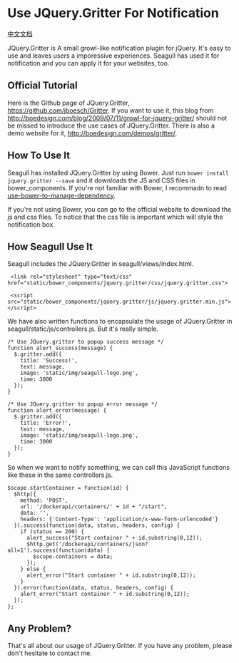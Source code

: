 
# Use JQuery.Gritter For Notification

[中文文档](2014-10-28-use-jquerygritter-for-notification-zh.md)

JQuery.Gritter is A small growl-like notification plugin for jQuery. It's easy to use and leaves  users a imporessive experiences. Seagull has used it for notification and you can apply it for your websites, too.

## Official Tutorial

Here is the Github page of JQuery.Gritter, <https://github.com/jboesch/Gritter>. If you want to use it, this blog from <http://boedesign.com/blog/2009/07/11/growl-for-jquery-gritter/> should not be missed to introduce the use cases of JQuery.Gritter. There is also a demo website for it, <http://boedesign.com/demos/gritter/>.

## How To Use It

Seagull has installed JQuery.Gritter by using Bower. Just run `bower install jquery.gritter --save` and it downloads the JS and CSS files in bower_components. If you're not familiar with Bower, I recommadn to read [use-bower-to-manage-dependency](2014-10-26-use-bower-to-manage-dependency.md).

If you're not using Bower, you can go to the official website to download the js and css files. To notice that the css file is important which will style the notification box.

## How Seagull Use It

Seagull includes the JQuery.Gritter in seagull/views/index.html.

```
 <link rel="stylesheet" type="text/css" href="static/bower_components/jquery.gritter/css/jquery.gritter.css">

 <script src="static/bower_components/jquery.gritter/js/jquery.gritter.min.js"></script>
```

We have also written functions to encapsulate the usage of JQuery.Gritter in seagull/static/js/controllers.js. But it's really simple.

```
/* Use JQuery.gritter to popup success message */
function alert_success(message) {
  $.gritter.add({
    title: 'Success!',
    text: message,
    image: 'static/img/seagull-logo.png',
    time: 3000
  });
}

/* Use JQuery.gritter to popup error message */
function alert_error(message) {
  $.gritter.add({
    title: 'Error!',
    text: message,
    image: 'static/img/seagull-logo.png',
    time: 3000
  });
}
```

So when we want to notify something, we can call this JavaScript functions like these in the same controllers.js.

```
$scope.startContainer = function(id) {
  $http({
    method: 'POST',
    url: '/dockerapi/containers/' + id + "/start",
    data: '',
    headers: {'Content-Type': 'application/x-www-form-urlencoded'}
  }).success(function(data, status, headers, config) {
    if (status == 200) {
      alert_success("Start container " + id.substring(0,12));
      $http.get('/dockerapi/containers/json?all=1').success(function(data) {
        $scope.containers = data;
      });
    } else {
      alert_error("Start container " + id.substring(0,12));
    }
  }).error(function(data, status, headers, config) {
    alert_error("Start container " + id.substring(0,12));
  });
};
```

## Any Problem?

That's all about our usage of JQuery.Gritter. If you have any problem, please don't hesitate to contact me.